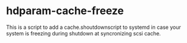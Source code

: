 # hdparam-cache-freeze
This is a script to add a cache.shoutdownscript to systemd in case your system is freezing during shutdown at syncronizing scsi cache.
